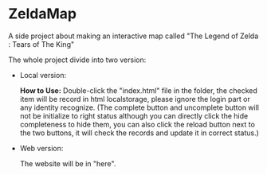 # ZeldaMap
A side project about making an interactive map called "The Legend of Zelda : Tears of The King"

The whole project divide into two version:

* Local version:

    **How to Use:** Double-click the "index.html" file in the folder, the checked item will be record in html localstorage, please ignore the login part or any identity recognize. (The complete button and uncomplete button will not be initialize to right status although you can directly click the hide completeness to hide them, you can also click the reload button next to the two buttons, it will check the records and update it in correct status.)
* Web version:

    The website will be in "here".